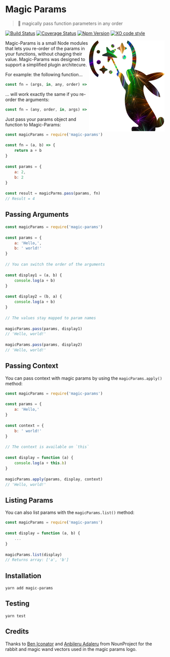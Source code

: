 
# Magic Params

> 🐇  magically pass function parameters in any order

[![Build Status](https://travis-ci.org/F1LT3R/magic-params.svg?branch=master)](https://travis-ci.org/F1LT3R/magic-params)
[![Coverage Status](https://coveralls.io/repos/github/F1LT3R/magic-params/badge.svg?branch=master)](https://coveralls.io/github/F1LT3R/magic-params?branch=master)
[![Npm Version](https://img.shields.io/npm/v/magic-params.svg)](https://www.npmjs.com/package/magic-params)
[![XO code style](https://img.shields.io/badge/code_style-XO-5ed9c7.svg)](https://github.com/sindresorhus/xo)

<img alt="Bunny rabbit waving magic wand in parenthesis" src="magic-params.png" align="right">

Magic-Params is a small Node modules that lets you re-order of the params in your functions, without chaging their value. Magic-Params was designed to support a simplified plugin architecure.

For example: the following function...

```javascript
const fn = (args, in, any, order) => {}
```

... will work exactly the same if you re-order the arguments:

```javascript
const fn = (any, order, in, args) => {}
```

Just pass your params object and function to Magic-Params:

```javascript
const magicParams = require('magic-params')

const fn = (a, b) => {
	return a + b
}

const params = {
	a: 2,
	b: 2
}

const result = magicParms.pass(params, fn)
// Result = 4
```

## Passing Arguments

```javascript
const magicParams = require('magic-params')

const params = {
	a: 'Hello,',
	b: ' world!'
}

// You can switch the order of the arguments

const display1 = (a, b) {
	console.log(a + b)
}

const display2 = (b, a) {
	console.log(a + b)
}

// The values stay mapped to param names

magicParams.pass(params, display1)
// 'Hello, world!'

magicParams.pass(params, display2)
// 'Hello, world!'
```

## Passing Context

You can pass context with magic params by using the `magicParams.apply()` method:

```javascript
const magicParams = require('magic-params')

const params = {
	a: 'Hello,'
}

const context = {
	b: ' world!'
}

// The context is available on `this`

const display = function (a) {
	console.log(a + this.b)
}

magicParams.apply(params, display, context)
// 'Hello, world!'
```

## Listing Params

You can also list params with the `magicParams.list()` method:

```javascript
const magicParams = require('magic-params')

const display = function (a, b) {
	...
}

magicParams.list(display)
// Returns array: ['a', 'b']
```

## Installation

```shell
yarn add magic-params
```

## Testing

```shell
yarn test
```

## Credits

Thanks to [Ben Iconator](https://thenounproject.com/mr.iconator/) and [Anbileru Adaleru](https://thenounproject.com/pronoun/) from NounProject for the rabbit and magic wand vectors used in the magic params logo.
